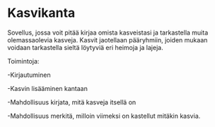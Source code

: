 # Kasvikanta
Sovellus, jossa voit pitää kirjaa omista kasveistasi ja tarkastella muita olemassaolevia kasveja.
Kasvit jaotellaan pääryhmiin, joiden mukaan voidaan tarkastella sieltä löytyviä eri heimoja ja lajeja. 

Toimintoja:

  -Kirjautuminen
  
  -Kasvin lisääminen kantaan
  
  -Mahdollisuus kirjata, mitä kasveja itsellä on
  
  -Mahdollisuus merkitä, milloin viimeksi on kastellut mitäkin kasvia.
  
